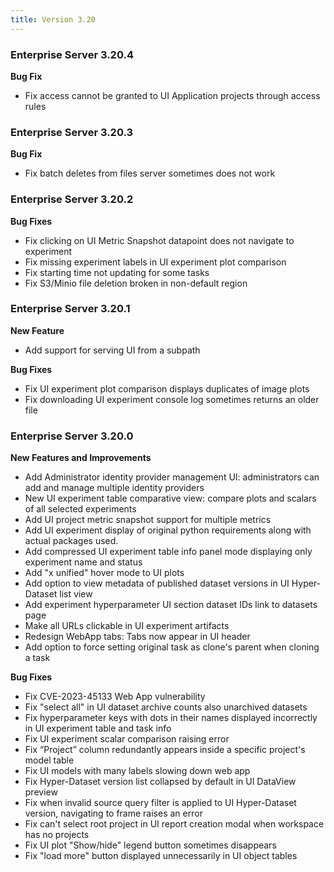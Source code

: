 ```yaml
---
title: Version 3.20
---
```


### Enterprise Server 3.20.4

**Bug Fix** 
* Fix access cannot be granted to UI Application projects through access rules

### Enterprise Server 3.20.3

**Bug Fix**
* Fix batch deletes from files server sometimes does not work


### Enterprise Server 3.20.2

**Bug Fixes**
* Fix clicking on UI Metric Snapshot datapoint does not navigate to experiment
* Fix missing experiment labels in UI experiment plot comparison
* Fix starting time not updating for some tasks
* Fix S3/Minio file deletion broken in non-default region

### Enterprise Server 3.20.1

**New Feature**
* Add support for serving UI from a subpath

**Bug Fixes**
* Fix UI experiment plot comparison displays duplicates of image plots
* Fix downloading UI experiment console log sometimes returns an older file 

### Enterprise Server 3.20.0

**New Features and Improvements**
* Add Administrator identity provider management UI: administrators can add and manage multiple identity providers
* New UI experiment table comparative view: compare plots and scalars of all selected experiments
* Add UI project metric snapshot support for multiple metrics
* Add UI experiment display of original python requirements along with actual packages used.
* Add compressed UI experiment table info panel mode displaying only experiment name and status
* Add "x unified" hover mode to UI plots
* Add option to view metadata of published dataset versions in UI Hyper-Dataset list view
* Add experiment hyperparameter UI section dataset IDs link to datasets page
* Make all URLs clickable in UI experiment artifacts
* Redesign WebApp tabs: Tabs now appear in UI header
* Add option to force setting original task as clone's parent when cloning a task

**Bug Fixes**
* Fix CVE-2023-45133 Web App vulnerability
* Fix "select all" in UI dataset archive counts also unarchived datasets
* Fix hyperparameter keys with dots in their names displayed incorrectly in UI experiment table and task info
* Fix UI experiment scalar comparison raising error
* Fix “Project” column redundantly appears inside a specific project's model table
* Fix UI models with many labels slowing down web app
* Fix Hyper-Dataset version list collapsed by default in UI DataView preview
* Fix when invalid source query filter is applied to UI Hyper-Dataset version, navigating to frame raises an error
* Fix can't select root project in UI report creation modal when workspace has no projects 
* Fix UI plot "Show/hide" legend button sometimes disappears
* Fix "load more" button displayed unnecessarily in UI object tables
